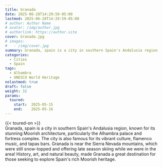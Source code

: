 ```yaml
---
title: Granada
date: 2025-06-28T14:29:59-05:00
lastmod: 2025-06-28T14:29:59-05:00
# author: Author Name
# avatar: /img/author.jpg
# authorlink: https://author.site
cover: Granada.jpg
# images:
#   - /img/cover.jpg
summary: Granada, spain is a city in southern Spain's Andalusia region, known for its stunning Moorish architecture, particularly the Alhambra palace and fortress complex.
categories:
  - Cities
  - Spain
tags:
  - Alhambra
  - UNESCO World Heritage
nolastmod: true
draft: false
weight: 32
params:
  toured: 
    start:  2025-05-15
    end:    2025-05-16
---
```

{{< toured-on >}}  
Granada, spain is a city in southern Spain's Andalusia region, known for its stunning Moorish architecture, particularly the Alhambra palace and fortress complex. The city is also famous for its vibrant culture, flamenco music, and tapas bars. Granada is near the Sierra Nevada mountains, which were still snow-topped and offering late season skiing while we were in the area! History, art, and natural beauty, made Granada a great destination for those seeking to explore Spain's rich Moorish heritage. 
